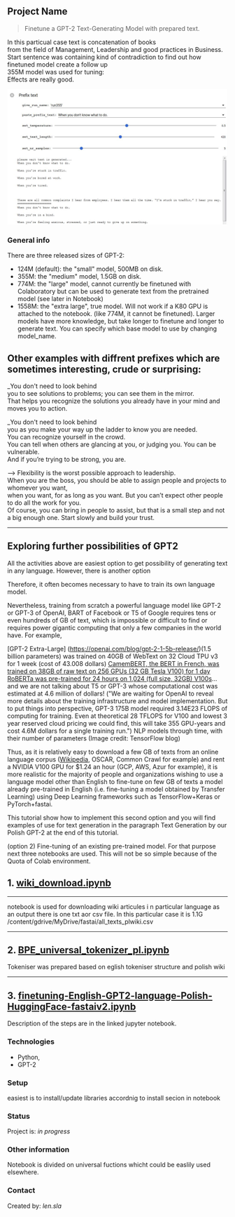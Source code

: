## Project Name
> <p>Finetune a GPT-2 Text-Generating Model with prepared text.<br>
In this particual case text is concatenation of books <br>
from the field of Management, Leadership and good practices in Business.<br>
Start sentence was containing kind of contradiction to find out how finetuned model create a follow up<br>
355M model was used for tuning:<br>
Effects are really good.

![### comparing local and online translator result ](gpt00.JPG)

### General info
There are three released sizes of GPT-2:

* 124M (default): the "small" model, 500MB on disk.
* 355M: the "medium" model, 1.5GB on disk.
* 774M: the "large" model, cannot currently be finetuned with Colaboratory but can be used to generate text from the pretrained model (see later in Notebook)
*  1558M: the "extra large", true model. Will not work if a K80 GPU is attached to the notebook. (like 774M, it cannot be finetuned).
   Larger models have more knowledge, but take longer to finetune and longer to generate text. You can specify which base model to use by changing model_name.

##  Other examples with diffrent  prefixes which  are sometimes interesting, crude or surprising:

_You don't need to look behind <br>you to see solutions to problems; you can see them in the mirror.<br>
That helps you recognize the solutions you already have in your mind and moves you to action.
																																																						
_You don't need to look behind <br> you as you make your way up the ladder to know you are needed. <br>
You can recognize yourself in the crowd.<br>
You can tell when others are glancing at you, or judging you. You can be vulnerable.<br>
And if you’re trying to be strong, you are.

<p> -->  Flexibility is the worst possible approach to leadership.<br> When you are the boss, you should be able to assign people and projects to whomever you want,<br>
when you want, for as long as you want. But you can’t  expect other people to do all the work for you.<br>
Of course, you can bring in people to assist, but that is a small step and not a big enough one. Start slowly and build your trust.</p>

---


## Exploring further possibilities of GPT2 
All the activities above are easiest option to get possibility of generating text in any language.
However, there is another option

Therefore, it often becomes necessary to have to train its own language model.

Nevertheless, training from scratch a powerful language model like GPT-2 or GPT-3 of OpenAI, BART of Facebook or T5 of Google requires tens or even hundreds of GB of text, which is impossible or difficult to find or requires power gigantic computing that only a few companies in the world have. For example,

[GPT-2 Extra-Large] (https://openai.com/blog/gpt-2-1-5b-release/)(1.5 billion parameters) was trained on 40GB of WebText on 32 Cloud TPU v3 for 1 week (cost of 43.008 dollars)
[CamemBERT, the BERT in French, was trained on 38GB of raw text on 256 GPUs (32 GB Tesla V100) for 1 day](https://github.com/huggingface/transformers/issues/1356#issuecomment-561691234)
[RoBERTa was pre-trained for 24 hours on 1,024 (full size, 32GB) V100s](https://github.com/huggingface/transformers/issues/1356#issuecomment-536187777)... and we are not talking about T5 or GPT-3 whose computational cost was estimated at 4.6 million of dollars! ("We are waiting for OpenAI to reveal more details about the training infrastructure and model implementation. But to put things into perspective, GPT-3 175B model required 3.14E23 FLOPS of computing for training. Even at theoretical 28 TFLOPS for V100 and lowest 3 year reserved cloud pricing we could find, this will take 355 GPU-years and cost 4.6M dollars for a single training run.")
NLP models through time, with their number of parameters (Image credit: TensorFlow blog)

Thus, as it is relatively easy to download a few GB of texts from an online language corpus ([Wikipedia](https://dumps.wikimedia.org/), OSCAR, Common Crawl for example) and rent a NVIDIA V100 GPU for $1.24 an hour (GCP, AWS, Azur for example), it is more realistic for the majority of people and organizations wishing to use a language model other than English to fine-tune on few GB of texts a model already pre-trained in English (i.e. fine-tuning a model obtained by Transfer Learning) using Deep Learning frameworks such as TensorFlow+Keras or PyTorch+fastai.

This tutorial show how to implement this second option and you will find examples of use for text generation in the paragraph Text Generation by our Polish GPT-2 at the end of this tutorial.

(option 2) Fine-tuning of an existing pre-trained model. For that purpose next three notebooks are used.
This will not be so simple because of the Quota of Colab environment.





## 1.  [wiki_download.ipynb](wiki_download.ipynb)
---

notebook is used for downloading wiki articules i n particular language as an output there is one txt aor csv file.
In this particular case it is 
1.1G	/content/gdrive/MyDrive/fastai/all_texts_plwiki.csv 



---
## 2.  [BPE_universal_tokenizer_pl.ipynb ](BPE_universal_tokenizer_pl.ipynb)

Tokeniser was prepared based on eglish tokeniser structure and polish wiki




---


## 3.  [finetuning-English-GPT2-language-Polish-HuggingFace-fastaiv2.ipynb ](finetuning-English-GPT2-language-Polish-HuggingFace-fastaiv2.ipynb)
Description of the steps are in the linked jupyter notebook.

### Technologies
* Python, 
* GPT-2 


### Setup
easiest is to install/update libraries accordnig to install secion in notebook


### Status
Project is: _in progress_ 



### Other information
Notebook is divided on universal fuctions whicht  could be easlily used elsewhere.




### Contact
Created by: _len.sla_

